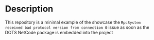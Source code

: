 ﻿# Description

This repository is a minimal example of the showcase the `RpcSystem received bad protocol version from connection 0`
issue as soon as the DOTS NetCode package is embedded into the project